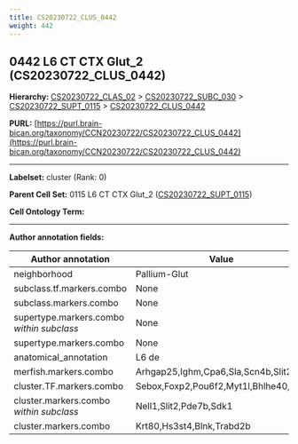 ```yaml
---
title: CS20230722_CLUS_0442
weight: 442
---
```

## 0442 L6 CT CTX Glut_2 (CS20230722_CLUS_0442)
<b>Hierarchy: </b>
[CS20230722_CLAS_02](../CS20230722_CLAS_02) >
[CS20230722_SUBC_030](../CS20230722_SUBC_030) >
[CS20230722_SUPT_0115](../CS20230722_SUPT_0115) >
[CS20230722_CLUS_0442](../CS20230722_CLUS_0442)

**PURL:** [https://purl.brain-bican.org/taxonomy/CCN20230722/CS20230722_CLUS_0442](https://purl.brain-bican.org/taxonomy/CCN20230722/CS20230722_CLUS_0442)

---


**Labelset:** cluster (Rank: 0)

**Parent Cell Set:** 0115 L6 CT CTX Glut_2 ([CS20230722_SUPT_0115](../CS20230722_SUPT_0115))



**Cell Ontology Term:** 

[MARKER GENES.]: #


---

[TRANSFERRED ANNOTATIONS.]: #


[AUTHOR ANNOTATION FIELDS.]: #


**Author annotation fields:**

| Author annotation | Value |
|-------------------|-------|
|neighborhood|Pallium-Glut|
|subclass.tf.markers.combo|None|
|subclass.markers.combo|None|
|supertype.markers.combo _within subclass_|None|
|supertype.markers.combo|None|
|anatomical_annotation|L6 de|
|merfish.markers.combo|Arhgap25,Ighm,Cpa6,Sla,Scn4b,Slit2|
|cluster.TF.markers.combo|Sebox,Foxp2,Pou6f2,Myt1l,Bhlhe40,Klf5|
|cluster.markers.combo _within subclass_|Nell1,Slit2,Pde7b,Sdk1|
|cluster.markers.combo|Krt80,Hs3st4,Blnk,Trabd2b|
